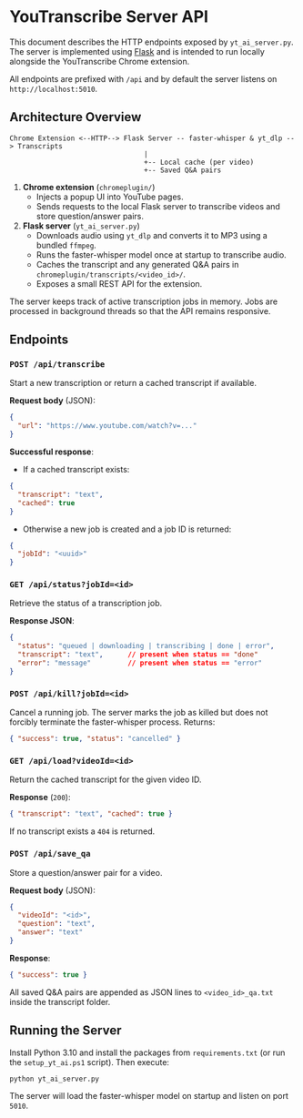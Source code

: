 # YouTranscribe Server API

This document describes the HTTP endpoints exposed by `yt_ai_server.py`. The server is implemented using [Flask](https://flask.palletsprojects.com/) and is intended to run locally alongside the YouTranscribe Chrome extension.

All endpoints are prefixed with `/api` and by default the server listens on `http://localhost:5010`.

## Architecture Overview

```
Chrome Extension <--HTTP--> Flask Server -- faster-whisper & yt_dlp --> Transcripts
                                 |
                                 +-- Local cache (per video)
                                 +-- Saved Q&A pairs
```

1. **Chrome extension** (`chromeplugin/`)
   - Injects a popup UI into YouTube pages.
   - Sends requests to the local Flask server to transcribe videos and store question/answer pairs.
2. **Flask server** (`yt_ai_server.py`)
   - Downloads audio using `yt_dlp` and converts it to MP3 using a bundled `ffmpeg`.
   - Runs the faster-whisper model once at startup to transcribe audio.
   - Caches the transcript and any generated Q&A pairs in `chromeplugin/transcripts/<video_id>/`.
   - Exposes a small REST API for the extension.

The server keeps track of active transcription jobs in memory. Jobs are processed in background threads so that the API remains responsive.

## Endpoints

### `POST /api/transcribe`
Start a new transcription or return a cached transcript if available.

**Request body** (JSON):
```json
{
  "url": "https://www.youtube.com/watch?v=..."
}
```

**Successful response**:
- If a cached transcript exists:
```json
{
  "transcript": "text",
  "cached": true
}
```
- Otherwise a new job is created and a job ID is returned:
```json
{
  "jobId": "<uuid>"
}
```

### `GET /api/status?jobId=<id>`
Retrieve the status of a transcription job.

**Response JSON**:
```json
{
  "status": "queued | downloading | transcribing | done | error",
  "transcript": "text",      // present when status == "done"
  "error": "message"         // present when status == "error"
}
```

### `POST /api/kill?jobId=<id>`
Cancel a running job. The server marks the job as killed but does not forcibly terminate the faster-whisper process. Returns:
```json
{ "success": true, "status": "cancelled" }
```

### `GET /api/load?videoId=<id>`
Return the cached transcript for the given video ID.

**Response** (`200`):
```json
{ "transcript": "text", "cached": true }
```
If no transcript exists a `404` is returned.

### `POST /api/save_qa`
Store a question/answer pair for a video.

**Request body** (JSON):
```json
{
  "videoId": "<id>",
  "question": "text",
  "answer": "text"
}
```

**Response**:
```json
{ "success": true }
```

All saved Q&A pairs are appended as JSON lines to `<video_id>_qa.txt` inside the transcript folder.

## Running the Server

Install Python 3.10 and install the packages from `requirements.txt` (or run the `setup_yt_ai.ps1` script). Then execute:
```bash
python yt_ai_server.py
```
The server will load the faster-whisper model on startup and listen on port `5010`.


